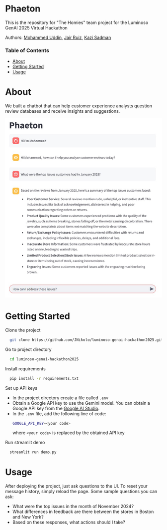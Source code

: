 # Phaeton

This is the repository for "The Homies" team project for the Luminoso GenAI 2025 Virtual Hackathon

Authors: [Mohammed Uddin](https://www.linkedin.com/in/muddint/), [Jair Ruiz](www.linkedin.com/in/jruizzz), [Kazi Sadman](www.linkedin.com/in/kazi-s)

### Table of Contents
- <a href="#about">About</a>
- <a href="#getting-started">Getting Started</a>
- <a href="#usage">Usage</a>


# About
We built a chatbot that can help customer experience analysts question review databases and receive insights and suggestions.

<!-- <div align="center"> -->
  <img src="img/demo1.jpg" width="600">
<!-- </div> -->

# Getting Started
Clone the project
```bash
  git clone https://github.com/JNikolo/luminoso-genai-hackathon2025.git
```
Go to project directory
```bash
  cd luminoso-genai-hackathon2025
```
Install requirements
```bash
  pip install -r requirements.txt
```
Set up API keys
- In the project directory create a file called `.env`
- Obtain a Google API key to use the Gemini model. You can obtain a Google API key from the [Google AI Studio](https://aistudio.google.com/app/apikey).
- In the `.env` file, add the following line of code:
  ```bash
  GOOGLE_API_KEY=<your code>
  ```
  where `<your code>` is replaced by the obtained API key

Run streamlit demo
```bash
  streamlit run demo.py
```

# Usage
After deploying the project, just ask questions to the UI.
To reset your message history, simply reload the page.
Some sample questions you can ask:
- What were the top issues in the month of November 2024?
- What differences in feedback are there between the stores in Boston and New York?
- Based on these responses, what actions should I take?